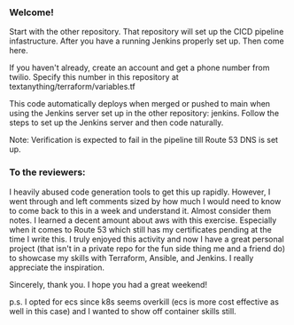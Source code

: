 ### Welcome! 

Start with the other repository. That repository will set up the CICD pipeline infastructure. After you have a running Jenkins properly set up. Then come here.

If you haven't already, create an account and get a phone number from twilio. Specify this number in  this repository at textanything/terraform/variables.tf

This code automatically deploys when merged or pushed to main when using the Jenkins server set up in the other repository: jenkins. Follow the steps to set up the Jenkins server and then code naturally.

Note: Verification is expected to fail in the pipeline till Route 53 DNS is set up.


### To the reviewers:
I heavily abused code generation tools to get this up rapidly. However, I went through and left comments sized by how much I would need to know to come back to this in a week and understand it. Almost consider them notes. I learned a decent amount about aws with this exercise. Especially when it comes to Route 53 which still has my certificates pending at the time I write this. I truly enjoyed this activity and now I have a great personal project (that isn't in a private repo for the fun side thing me and a friend do) to showcase my skills with Terraform, Ansible, and Jenkins. I really appreciate the inspiration. 

Sincerely, thank you. 
I hope you had a great weekend!

p.s. I opted for ecs since k8s seems overkill (ecs is more cost effective as well in this case) and I wanted to show off container skills still.